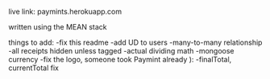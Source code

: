 live link: paymints.herokuapp.com

written using the MEAN stack

things to add:
-fix this readme
-add UD to users
-many-to-many relationship
-all receipts hidden unless tagged
-actual dividing math
-mongoose currency
-fix the logo, someone took Paymint already ):
-finalTotal, currentTotal fix
